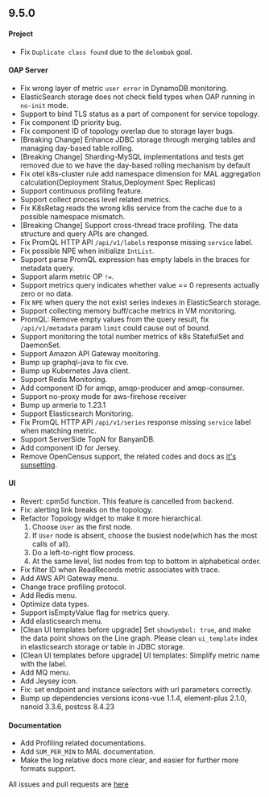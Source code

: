 ## 9.5.0

#### Project

* Fix `Duplicate class found` due to the `delombok` goal.

#### OAP Server

* Fix wrong layer of metric `user error` in DynamoDB monitoring.
* ElasticSearch storage does not check field types when OAP running in `no-init` mode.
* Support to bind TLS status as a part of component for service topology.
* Fix component ID priority bug.
* Fix component ID of topology overlap due to storage layer bugs.
* [Breaking Change] Enhance JDBC storage through merging tables and managing day-based table rolling.
* [Breaking Change] Sharding-MySQL implementations and tests get removed due to we have the day-based rolling mechanism by default
* Fix otel k8s-cluster rule add namespace dimension for MAL aggregation calculation(Deployment Status,Deployment Spec Replicas)
* Support continuous profiling feature.
* Support collect process level related metrics.
* Fix K8sRetag reads the wrong k8s service from the cache due to a possible namespace mismatch.
* [Breaking Change] Support cross-thread trace profiling. The data structure and query APIs are changed.
* Fix PromQL HTTP API `/api/v1/labels` response missing `service` label.
* Fix possible NPE when initialize `IntList`.
* Support parse PromQL expression has empty labels in the braces for metadata query.
* Support alarm metric OP `!=`.
* Support metrics query indicates whether value == 0 represents actually zero or no data.
* Fix `NPE` when query the not exist series indexes in ElasticSearch storage. 
* Support collecting memory buff/cache metrics in VM monitoring.
* PromQL: Remove empty values from the query result, fix `/api/v1/metadata` param `limit` could cause out of bound.
* Support monitoring the total number metrics of k8s StatefulSet and DaemonSet.
* Support Amazon API Gateway monitoring.
* Bump up graphql-java to fix cve.
* Bump up Kubernetes Java client.
* Support Redis Monitoring.
* Add component ID for amqp, amqp-producer and amqp-consumer.
* Support no-proxy mode for aws-firehose receiver
* Bump up armeria to 1.23.1
* Support Elasticsearch Monitoring.
* Fix PromQL HTTP API `/api/v1/series` response missing `service` label when matching metric.
* Support ServerSide TopN for BanyanDB.
* Add component ID for Jersey.
* Remove OpenCensus support, the related codes and docs as [it's sunsetting](https://opentelemetry.io/blog/2023/sunsetting-opencensus/).

#### UI
* Revert: cpm5d function. This feature is cancelled from backend.
* Fix: alerting link breaks on the topology.
* Refactor Topology widget to make it more hierarchical.
  1. Choose `User` as the first node.
  2. If `User` node is absent, choose the busiest node(which has the most calls of all).
  3. Do a left-to-right flow process.
  4. At the same level, list nodes from top to bottom in alphabetical order.
* Fix filter ID when ReadRecords metric associates with trace.
* Add AWS API Gateway menu.
* Change trace profiling protocol.
* Add Redis menu.
* Optimize data types.
* Support isEmptyValue flag for metrics query.
* Add elasticsearch menu.
* [Clean UI templates before upgrade] Set `showSymbol: true`, and make the data point shows on the Line graph.
  Please clean `ui_template` index in elasticsearch storage or table in JDBC storage.
* [Clean UI templates before upgrade] UI templates: Simplify metric name with the label.
* Add MQ menu.
* Add Jeysey icon.
* Fix: set endpoint and instance selectors with url parameters correctly.
* Bump up dependencies versions icons-vue 1.1.4, element-plus 2.1.0, nanoid 3.3.6, postcss 8.4.23

#### Documentation

* Add Profiling related documentations.
* Add `SUM_PER_MIN` to MAL documentation.
* Make the log relative docs more clear, and easier for further more formats support.

All issues and pull requests are [here](https://github.com/apache/skywalking/milestone/169?closed=1)
